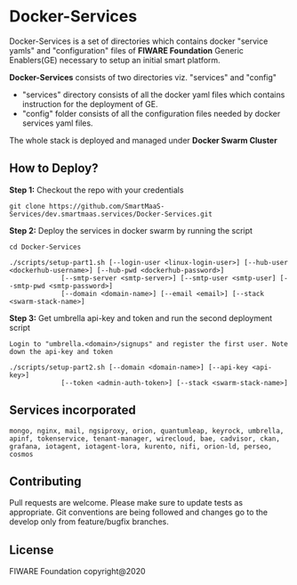 # Docker-Services

Docker-Services is a set of directories which contains docker "service yamls" and "configuration" files of **FIWARE Foundation** Generic Enablers(GE) necessary to setup an initial smart platform.

**Docker-Services** consists of two directories viz. "services" and "config"

- "services" directory consists of all the docker yaml files which contains instruction for the deployment of GE.
- "config" folder consists of all the configuration files needed by docker services yaml files.

The whole stack is deployed and managed under **Docker Swarm Cluster**

## How to Deploy?

**Step 1:** Checkout the repo with your credentials
```
git clone https://github.com/SmartMaaS-Services/dev.smartmaas.services/Docker-Services.git
```

**Step 2:** Deploy the services in docker swarm by running the script
```
cd Docker-Services

./scripts/setup-part1.sh [--login-user <linux-login-user>] [--hub-user <dockerhub-username>] [--hub-pwd <dockerhub-password>]
			 [--smtp-server <smtp-server>] [--smtp-user <smtp-user] [--smtp-pwd <smtp-password>]
			 [--domain <domain-name>] [--email <email>] [--stack <swarm-stack-name>]
```

**Step 3:** Get umbrella api-key and token and run the second deployment script
```
Login to "umbrella.<domain>/signups" and register the first user. Note down the api-key and token

./scripts/setup-part2.sh [--domain <domain-name>] [--api-key <api-key>]
			 [--token <admin-auth-token>] [--stack <swarm-stack-name>]
```

## Services incorporated
```
mongo, nginx, mail, ngsiproxy, orion, quantumleap, keyrock, umbrella, apinf, tokenservice, tenant-manager, wirecloud, bae, cadvisor, ckan, grafana, iotagent, iotagent-lora, kurento, nifi, orion-ld, perseo, cosmos
```

## Contributing

Pull requests are welcome. Please make sure to update tests as appropriate.
Git conventions are being followed and changes go to the develop only from feature/bugfix branches.

## License

FIWARE Foundation copyright@2020
